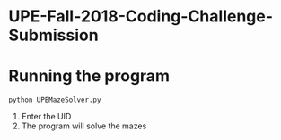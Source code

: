 # UPE-Fall-2018-Coding-Challenge-Submission

# Running the program
```
python UPEMazeSolver.py
```

1. Enter the UID
2. The program will solve the mazes
